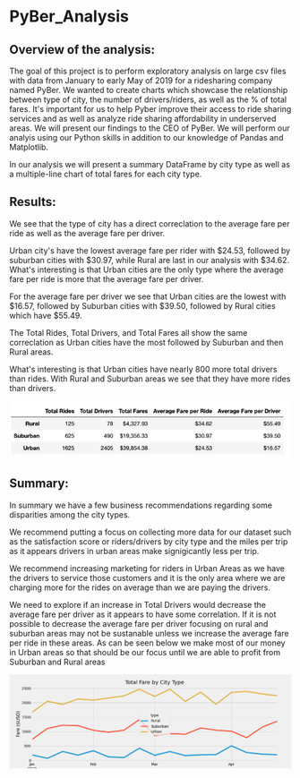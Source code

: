 # PyBer_Analysis

## Overview of the analysis:
The goal of this project is to perform exploratory analysis on large csv files with data from January to early May of 2019 for a ridesharing company named PyBer.  We wanted to create charts which showcase the relationship between type of city, the number of drivers/riders, as well as the % of total fares.  It's important for us to help Pyber improve their access to ride sharing services and as well as analyze ride sharing affordability in underserved areas.  We will present our findings to the CEO of PyBer.  We will perform our analyis using our Python skills in addition to our knowledge of Pandas and Matplotlib.


In our analysis we will present a summary DataFrame by city type as well as a multiple-line chart of total fares for each city type.



## Results:
We see that the type of city has a direct correclation to the average fare per ride as well as the average fare per driver.

Urban city's have the lowest average fare per rider with $24.53, followed by suburban cities with $30.97, while Rural are last in our analysis with $34.62.  What's interesting is that Urban cities are the only type where the average fare per ride is more that the average fare per driver.

For the average fare per driver we see that Urban cities are the lowest with $16.57, followed by Suburban cities with $39.50, followed by Rural cities which have $55.49.


The Total Rides, Total Drivers, and Total Fares all show the same correclation as Urban cities have the most followed by Suburban and then Rural areas.

What's interesting is that Urban cities have nearly 800 more total drivers than rides. With Rural and Suburban areas we see that they have more rides than drivers.


![PyBer_Summary](/PyBer_Analysis/analysis/PyBer_Summary_df.png)


## Summary:
In summary we have a few business recommendations regarding some disparities among the city types. 
  
  We recommend putting a focus on collecting more data for our dataset such as the satisfaction score or riders/drivers by city type and the miles per trip as it appears drivers in urban areas make signigicantly less per trip. 
  
  We recommend increasing marketing for riders in Urban Areas as we have the drivers to service those customers and it is the only area where we are charging more for the rides on average than we are paying the drivers.
  
  We need to explore if an increase in Total Drivers would decrease the average fare per driver as it appears to have some correlation.  If it is not possible to decrease the average fare per driver focusing on rural and suburban areas may not be sustanable unless we increase the average fare per ride in these areas.  As can be seen below we make most of our money in Urban areas so that should be our focus until we are able to profit from Suburban and Rural areas
  
![PyBer_fare_summary](/PyBer_Analysis/analysis/PyBer_fare_summary.png)
